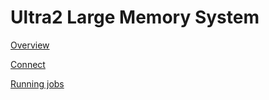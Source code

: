 # Ultra2 Large Memory System

[Overview](./access.md)

[Connect](./connect.md)

[Running jobs](./run.md)
